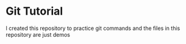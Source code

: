 # Git Tutorial
I created this repository to practice git commands and the files in this repository are just demos 

